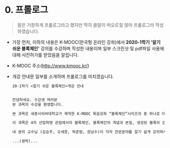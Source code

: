 # 0. 프롤로그

> 말은 거창하게 프롤로그라고 했지만 딱히 쓸말이 떠오르질 않아 프롤로그라 작성하였습니다.

- 가장 먼저, 이하의 내용은 K-MOOC(한국형 온라인 강좌)에서 __2020-1학기 '알기 쉬운 블록체인'__ 강의를 수강하며 작성한 내용이며 일부 스크린샷 및 pdf파일 사용에 대해 사전허가를 받았음을 알립니다.

- K-MOOC 주소(http://www.kmooc.kr/)

- 개강 안내문 일부를 소개하며 프롤로그를 마치겠습니다.

  ```markdown
  20-1학기 <알기 쉬운 블록체인>개강 안내
  
  
  안녕하세요. 수강생 여러분
  본 과목의 수강을 환영합니다.
  
  본 과목은 세종사이버대학교가 제작한 K-MOOC 묶음강좌 “블록체인”시리즈의 중 하나로 대학의 교양강의 수준으로 제작되었습니다.
  
  이 과목은 4차 산업혁명 관점에서의 블록체인, 블록체인의 개념과 본질, 생성된 블록의 검증과 전파, 블록체인의 한계와 해결, 블록체인의 활용 및 응용, 블록체인 기술의 발전방향에 다룹니다.
  
  네 분의 교수님 (김승주, 오세창, 허준범, 장남수)이 각자 전문분야를 알기 쉽게 강의하시면서 여러분들을 블록체인의 세계로 인도해 주실 것입니다.
  
  ...(생략)...
  ```
